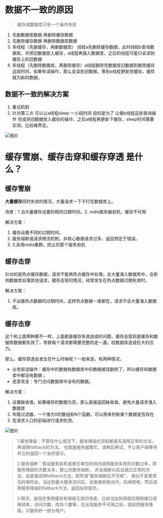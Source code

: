 # 数据不一致的原因

> 缓存或数据库只有一个操作失败

1.  先删数据库数据 再删除缓存数据
2.  先删除缓存数据 再删除数据库数据
3.  多线程（先删缓存，再删数据库） 线程a先删除缓存数据，此时线程b查询数据库，并把旧数据放入缓存，a线程再插入数据库，之后的线程可能只会读到缓存上的旧数据
4.  多线程（先删除数据库，再删除缓存）a线程删除完数据库旧数据到删除缓存这段时间，如果有读操作，那么会读到旧数据，等到a线程更新完缓存，缓存就为新的数据。

## 数据不一致的解决方案

1. 重试机制
2. 针对第三点  可以让a线程sleep 一小段时间 目的是为了 让像b线程这些查询操作 完成将旧数据放入缓存的操作，之后a线程再更新下缓存，sleep时间需要实测，比较难界定。

![图片](https://static001.geekbang.org/resource/image/11/6f/11ae5e620c63de76448bc658fe6a496f.jpg)



# 缓存雪崩、缓存击穿和缓存穿透 是什么？

## 缓存雪崩
**大量缓存**同时失效的情况，大量请求一下子打在数据库上。

场景：1.当大量缓存设置的相同过期时间。2. redis服务器宕机，缓存不可用

解决方案：
1. 缓存设置不同的过期时间。
2. 服务熔断或请求限流机制，非核心数据请求过多，返回预定于错误。
3. 3.采用redis集群，防止的那个服务宕机

## 缓存击穿
针对的是热点缓存数据，请求不能再热点缓存中处理，会大量涌入数据库中，会影响数据库处理其他请求。缓存击穿的情况，经常发生在热点数据过期失效时。

解决方案：
1. 不设置热点数据的过期时间，这样热点数据一直都在，请求不会大量涌入数据库。



## 缓存击穿
这个和上面两种都不一样，上面都是缓存失效造成的问题，缓存击穿则是缓存和数据库数据都失效了，导致每个请求都需要完整的走一遍。给数据库造成巨大的压力。

那么，缓存穿透会发生在什么时候呢？一般来说，有两种情况。

- 业务层误操作：缓存中的数据和数据库中的数据被误删除了，所以缓存和数据库中都没有数据；
- 恶意攻击：专门访问数据库中没有的数据。

解决方案：

1. 设置缺省值，如果缓存的数据为空，那么直接返回缺省值，避免大量请求涌入数据库
2. 布隆过滤器，一个值为0的数组和N个函数，可以用来判断某个数据是否存在
3. 在请求入口的前端进行请求检测。

![图片](https://static001.geekbang.org/resource/image/b5/e1/b5bd931239be18bef24b2ef36c70e9e1.jpg)



> 1.服务降级：不管在什么情况下，服务降级的流程都是先调用正常的方法，再调用fallback的方法。 也就是服务器繁忙，请稍后再试，不让客户端等待并立刻返回一个友好提示。
>
> 2.服务熔断：假设服务宕机或者在单位时间内调用服务失败的次数过多，即服务降级的次数太多，那么则服务熔断。 并且熔断以后会跳过正常的方法，会直接调用fallback方法，即所谓“服务熔断后不可用”。 类似于家里常见的保险丝，当达到最大服务访问后，会直接拒绝访问，拉闸限电，然后调用服务降级的fallback方法，返回友好提示。
>
> 3.限流，是指在使用缓存和降级无效的场景。比如当达到阈值后限制接口调用频率，访问次数，库存个数等，在出现服务不可用之前，提前把服务降级。只服务好一部分用户。